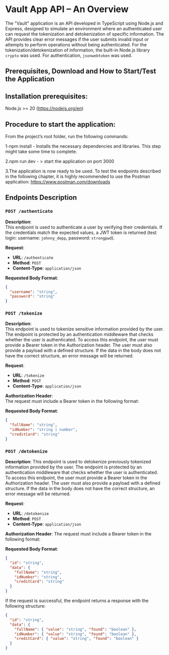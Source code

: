 # Vault App API – An Overview

The "Vault" application is an API developed in TypeScript using Node.js and Express, designed to simulate an environment where an authenticated user can request the tokenization and detokenization of specific information. The API provides clear error messages if the user submits invalid input or attempts to perform operations without being authenticated. For the tokenization/detokenization of information, the built-in Node.js library `crypto` was used. For authentication, `jsonwebtoken` was used.

## Prerequisites, Download and How to Start/Test the Application

## Installation prerequisites:

Node.js >= 20 (https://nodejs.org/en)

## Procedure to start the application:

From the project’s root folder, run the following commands:

1-npm install - Installs the necessary dependencies and libraries. This step might take some time to complete.

2.npm run dev - > start the application on port 3000

3.The application is now ready to be used. To test the endpoints described in the following chapter, it is highly recommended to use the Postman application: https://www.postman.com/downloads

## Endpoints Description

### `POST /authenticate`

**Description**:  
This endpoint is used to authenticate a user by verifying their credentials. If the credentials match the expected values, a JWT token is returned (test login: username: `johnny_depp`, password: `strongpwd`).

**Request**:

- **URL**: `/authenticate`
- **Method**: `POST`
- **Content-Type**: `application/json`

**Requested Body Format**:

```json
{
  "username": "string",
  "password": "string"
}
```

### `POST /tokenize`

**Description**:  
This endpoint is used to tokenize sensitive information provided by the user. The endpoint is protected by an authentication middleware that checks whether the user is authenticated. To access this endpoint, the user must provide a Bearer token in the Authorization header. The user must also provide a payload with a defined structure. If the data in the body does not have the correct structure, an error message will be returned.

**Request**:

- **URL**: `/tokenize`
- **Method**: `POST`
- **Content-Type**: `application/json`

**Authorization Header**:  
The request must include a Bearer token in the following format:

**Requested Body Format**:

```json
{
  "fullName": "string",
  "idNumber": "string | number",
  "creditCard": "string"
}
```

### `POST /detokenize`

**Description**:
This endpoint is used to detokenize previously tokenized information provided by the user. The endpoint is protected by an authentication middleware that checks whether the user is authenticated. To access this endpoint, the user must provide a Bearer token in the Authorization header. The user must also provide a payload with a defined structure. If the data in the body does not have the correct structure, an error message will be returned.

**Request**:

- **URL**: `/detokenize`
- **Method**: `POST`
- **Content-Type**: `application/json`

**Authorization Header**:
The request must include a Bearer token in the following format:

**Requested Body Format**:

```json
{
  "id": "string",
  "data": {
    "fullName": "string",
    "idNumber": "string",
    "creditCard": "string"
  }
}
```

If the request is successful, the endpoint returns a response with the following structure:

```json
{
  "id": "string",
  "data": {
    "fullName": { "value": "string", "found": "boolean" },
    "idNumber": { "value": "string", "found": "boolean" },
    "creditCard": { "value": "string", "found": "boolean" }
  }
}
```
